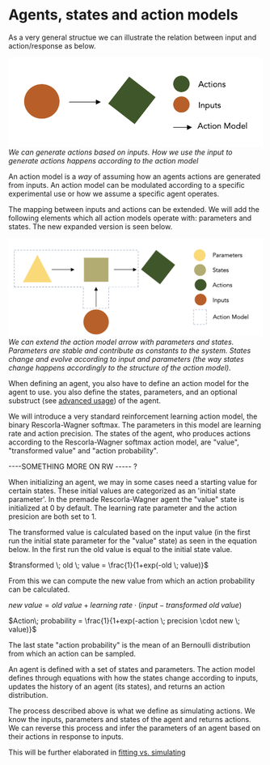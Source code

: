 
# Agents, states and action models

As a very general structue we can illustrate the relation between input and action/response as below. 

![Image1](./images/action_input.png)
*We can generate actions based on inputs. How we use the input to generate actions happens according to the action model*

An action model is a *way* of assuming how an agents actions are generated from inputs. An action model can be modulated according to a specific experimental use or how we assume a specific agent operates. 

The mapping between inputs and actions can be extended. We will add the following elements which all action models operate with: parameters and states. The new expanded version is seen below.

![Image2](./images/structure_with_action_model.png)
*We can extend the action model arrow with parameters and states. Parameters are stable and contribute as constants to the system. States change and evolve according to input and parameters (the way states change happens accordingly to the structure of the action model).*

When defining an agent, you also have to define an action model for the agent to use. you also define the states, parameters, and an optional substruct (see [advanced usage](Advanced_use/../../Advanced_use/complicated_custom_agents.md)) of the agent. 

We will introduce a very standard reinforcement learning action model, the binary Rescorla-Wagner softmax. The parameters in this model are learning rate and action precision. The states of the agent, who produces actions according to the Rescorla-Wagner softmax action model, are "value", "transformed value" and "action probability". 

----SOMETHING MORE ON RW ----- ?

When initializing an agent, we may in some cases need a starting value for certain states. These initial values are categorized as an 'initial state parameter'. In the premade Rescorla-Wagner agent the "value" state is initialized at 0 by default. The learning rate parameter and the action presicion are both set to 1. 

The transformed value is calculated based on the input value (in the first run the initial state parameter for the "value" state) as seen in the equation below. In the first run the old value is equal to the initial state value. 

$transformed \; old \; value = \frac{1}{1+exp(-old \; value)}$ 

From this we can compute the new value from which an action probability can be calculated.

$new \;value = old \; value + learning \; rate \cdot (input - transformed \;old \; value)$

$Action\; probability =  \frac{1}{1+exp(-action \; precision \cdot new \; value)}$

The last state "action probability" is the mean of an Bernoulli distribution from which an action can be sampled.

An agent is defined with a set of states and parameters. The action model defines through equations with  how the states change according to inputs, updates the history of an agent (its states), and returns an action distribution. 

The process described above is what we define as simulating actions. We know the inputs, parameters and states of the agent and returns actions. We can reverse this process and infer the parameters of an agent based on their actions in response to inputs. 

This will be further elaborated in [fitting vs. simulating](./fitting_vs_simulating.md)





